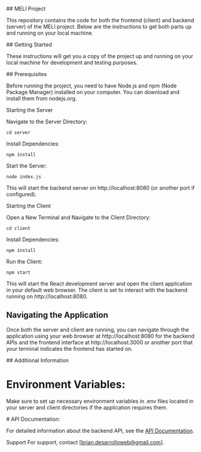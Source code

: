 ## MELI Project

This repository contains the code for both the frontend (client) and backend (server) of the MELI project. Below are the instructions to get both parts up and running on your local machine.

## Getting Started

These instructions will get you a copy of the project up and running on your local machine for development and testing purposes.

## Prerequisites

Before running the project, you need to have Node.js and npm (Node Package Manager) installed on your computer. You can download and install them from nodejs.org.

Starting the Server

Navigate to the Server Directory:

`cd server`

Install Dependencies:

`npm install`

Start the Server:

`node index.js`

This will start the backend server on http://localhost:8080 (or another port if configured).

Starting the Client

Open a New Terminal and Navigate to the Client Directory:

`cd client`

Install Dependencies:

`npm install`

Run the Client:

`npm start`

This will start the React development server and open the client application in your default web browser. The client is set to interact with the backend running on http://localhost:8080.

## Navigating the Application

Once both the server and client are running, you can navigate through the application using your web browser at http://localhost:8080 for the backend APIs and the frontend interface at http://localhost:3000 or another port that your terminal indicates the frontend has started on.

## Additional Information

# Environment Variables:

Make sure to set up necessary environment variables in .env files located in your server and client directories if the application requires them.

# API Documentation:

For detailed information about the backend API, see the [API Documentation](server/readme.md).

Support
For support, contact [brian.desarrolloweb@gmail.com].
